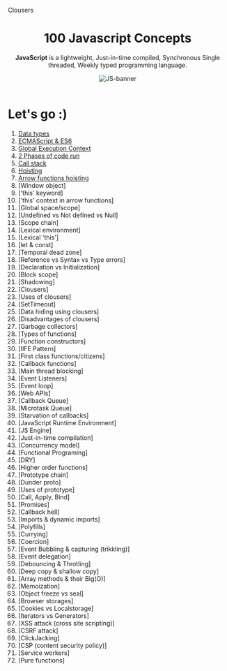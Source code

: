 Clousers<div align="center">
  <h1>100 Javascript Concepts</h1>
  
  <p><b>JavaScript</b> is a lightweight, Just-in-time compiled, Synchronous Single threaded, Weekly typed programming language.</p>
  
  <img src="https://getflywheel.com/layout/wp-content/uploads/2019/02/The_Best_Java_Script_Libraries_1800x500-1.jpg" alt="JS-banner">
</div>

<br>

# Let's go :)

1. [Data types](#1-data-types)
2. [ECMAScript & ES6](#2-ECMAScript-&-ES6)
3. [Global Execution Context](#3-Global-Execution-Context)
4. [2 Phases of code run](#4-2-Phases-of-code-run)
5. [Call stack](#5-Call-stack)
6. [Hoisting]()
7. [Arrow functions hoisting]()
8. [Window object]
9. ['this' keyword]
10. ['this' context in arrow functions]
11. [Global space/scope]
12. [Undefined vs Not defined vs Null]
13. [Scope chain]
14. [Lexical environment]
15. [Lexical 'this']
16. [let & const]
17. [Temporal dead zone]
18. [Reference vs Syntax vs Type errors]
19. [Declaration vs Initialization]
20. [Block scope]
21. [Shadowing]
22. [Clousers]
23. [Uses of clousers]
24. [SetTimeout]
25. [Data hiding using clousers]
26. [Disadvantages of clousers]
27. [Garbage collectors]
28. [Types of functions]
29. [Function constructors]
30. [IIFE Pattern]
31. [First class functions/citizens]
32. [Callback functions]
33. [Main thread blocking]
34. [Event Listeners]
35. [Event loop]
36. [Web APIs]
37. [Callback Queue]
38. [Microtask Queue]
39. [Starvation of callbacks]
40. [JavaScript Runtime Environment]
41. [JS Engine]
42. [Just-in-time compilation]
43. [Concurrency model]
44. [Functional Programing]
45. [DRY]
46. [Higher order functions]
47. [Prototype chain]
48. [Dunder proto]
49. [Uses of prototype]
50. [Call, Apply, Bind]
51. [Promises]
52. [Callback hell]
53. [Imports & dynamic imports]
54. [Polyfills]
55. [Currying]
56. [Coercion]
57. [Event Bubbling & capturing (trikkling)]
58. [Event delegation]
59. [Debouncing & Throtling]
60. [Deep copy & shallow copy]
61. [Array methods & their Big(O)]
62. [Memoization]
63. [Object freeze vs seal]
64. [Browser storages]
65. [Cookies vs Localstorage]
66. [Iterators vs Generators]
67. [XSS attack (cross site scripting)]
68. [CSRF attack]
69. [ClickJacking]
70. [CSP (content security policy)]
71. [Service workers]
72. [Pure functions]







<!-- 
### 1. Data types
### 2. ECMAScript & ES6
### 3. Global Execution Context
### 4. 2 Phases of code run
### 5. Call stack -->
